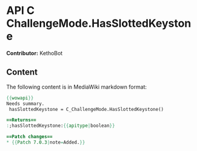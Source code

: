# API C ChallengeMode.HasSlottedKeystone

**Contributor:** KethoBot

## Content

The following content is in MediaWiki markdown format:

```mediawiki
{{wowapi}}
Needs summary.
 hasSlottedKeystone = C_ChallengeMode.HasSlottedKeystone()

==Returns==
:;hasSlottedKeystone:{{apitype|boolean}}

==Patch changes==
* {{Patch 7.0.3|note=Added.}}
```
